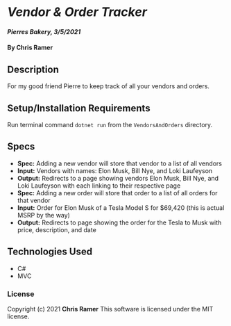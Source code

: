 # *Vendor & Order Tracker*

#### *Pierres Bakery, 3/5/2021*

#### By **Chris Ramer**

## Description

For my good friend Pierre to keep track of all your vendors and orders.

## Setup/Installation Requirements

Run terminal command `dotnet run` from the `VendorsAndOrders` directory.

## Specs

* **Spec:** Adding a new vendor will store that vendor to a list of all vendors
* **Input:** Vendors with names: Elon Musk, Bill Nye, and Loki Laufeyson
* **Output:** Redirects to a page showing vendors Elon Musk, Bill Nye, and Loki Laufeyson with each linking to their respective page
* **Spec:** Adding a new order will store that order to a list of all orders for that vendor
* **Input:** Order for Elon Musk of a Tesla Model S for $69,420 (this is actual MSRP by the way)
* **Output:** Redirects to page showing the order for the  Tesla to Musk with price, description, and date

## Technologies Used

* C#
* MVC

### License

Copyright (c) 2021 **Chris Ramer**
This software is licensed under the MIT license.